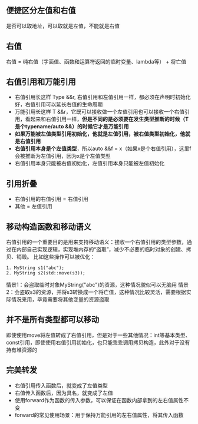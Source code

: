 ## 便捷区分左值和右值
是否可以取地址，可以取就是左值，不能就是右值

## 右值
右值 = 纯右值（字面值、函数和运算符返回的临时变量、lambda等） + 将亡值

## 右值引用和万能引用
- 右值引用长这样 Type &&r, 右值引用和左值引用一样，都必须在声明时初始化好，右值引用可以延长右值的生命周期
- 万能引用长这样 T &&r，它既可以接收做一个左值引用也可以接收一个右值引用，看起来和右值引用一样，**但是不同的是必须要在发生类型推断的时候（T是个typename/auto &&）的时候它才是万能引用**
- **如果万能被左值类型引用初始化，他就是左值引用，被右值类型初始化，他就是右值引用**
- **右值引用本身是个左值类型**，所以auto &&f = x（如果x是个右值引用），这里f会被推断为左值引用，因为x是个左值类型
- 右值引用本身只能被右值初始化，左值引用本身只能被左值初始化

## 引用折叠
- 右值引用的右值引用 = 右值引用
- 其他 = 左值引用

## 移动构造函数和移动语义
右值引用的一个重要目的是用来支持移动语义：接收一个右值引用的类型参数，通过在内部自己实现逻辑，实现堆内存的“盗取”，减少不必要的临时对象的创建、拷贝、销毁。
比如这些操作可以被优化：
```
1. MyString s1("abc");
2. MyString s2(std::move(s3));
```
情景1：会盗取临时对象MyString("abc")的资源，这种情况貌似可以无脑用
情景2：会盗取s3的资源，并将s3转换成一个将亡值，这种情况比较灵活，需要根据实际情况来用，毕竟需要将其他变量的资源盗取

## 并不是所有类型都可以移动
即使使用move将左值转成了右值引用，但是对于一些其他情况：int等基本类型、const引用，即使使用右值引用初始化，也只能乖乖调用拷贝构造，此外对于没有持有堆资源的

## 完美转发
- 右值引用传入函数后，就变成了左值类型
- 右值传入函数后，因为具名，就变成了左值
- 使用forward<T>作为函数的传入参数，可以保证在函数内部拿到的左右值属性不变
- forward的常见使用场景：用于保持万能引用的左右值属性，将其传入函数

